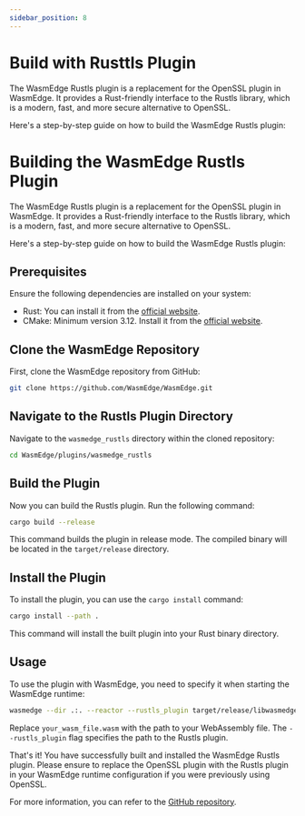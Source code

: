 ```yaml
---
sidebar_position: 8
---
```


# Build with Rusttls Plugin

The WasmEdge Rustls plugin is a replacement for the OpenSSL plugin in WasmEdge. It provides a Rust-friendly interface to the Rustls library, which is a modern, fast, and more secure alternative to OpenSSL.

Here's a step-by-step guide on how to build the WasmEdge Rustls plugin:

# Building the WasmEdge Rustls Plugin

The WasmEdge Rustls plugin is a replacement for the OpenSSL plugin in WasmEdge. It provides a Rust-friendly interface to the Rustls library, which is a modern, fast, and more secure alternative to OpenSSL.

Here's a step-by-step guide on how to build the WasmEdge Rustls plugin:

## Prerequisites

Ensure the following dependencies are installed on your system:

- Rust: You can install it from the [official website](https://www.rust-lang.org/tools/install).
- CMake: Minimum version 3.12. Install it from the [official website](https://cmake.org/download/).

## Clone the WasmEdge Repository

First, clone the WasmEdge repository from GitHub:

```bash
git clone https://github.com/WasmEdge/WasmEdge.git
```

## Navigate to the Rustls Plugin Directory

Navigate to the `wasmedge_rustls` directory within the cloned repository:

```bash
cd WasmEdge/plugins/wasmedge_rustls
```

## Build the Plugin

Now you can build the Rustls plugin. Run the following command:

```bash
cargo build --release
```

This command builds the plugin in release mode. The compiled binary will be located in the `target/release` directory.

## Install the Plugin

To install the plugin, you can use the `cargo install` command:

```bash
cargo install --path .
```

This command will install the built plugin into your Rust binary directory.

## Usage

To use the plugin with WasmEdge, you need to specify it when starting the WasmEdge runtime:

```bash
wasmedge --dir .:. --reactor --rustls_plugin target/release/libwasmedge_rustls.so your_wasm_file.wasm
```

Replace `your_wasm_file.wasm` with the path to your WebAssembly file. The `--rustls_plugin` flag specifies the path to the Rustls plugin.

That's it! You have successfully built and installed the WasmEdge Rustls plugin. Please ensure to replace the OpenSSL plugin with the Rustls plugin in your WasmEdge runtime configuration if you were previously using OpenSSL. 

For more information, you can refer to the [GitHub repository](https://github.com/WasmEdge/WasmEdge/tree/master/plugins/wasi_crypto).